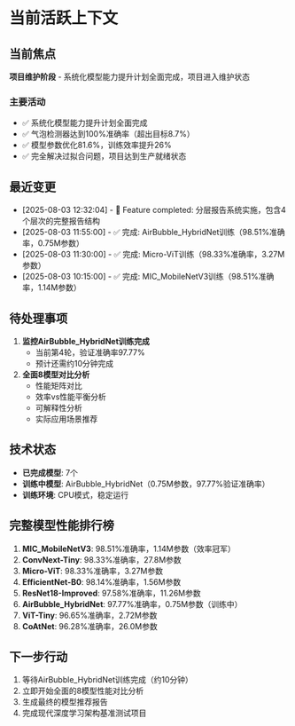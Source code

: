 # 当前活跃上下文

## 当前焦点
**项目维护阶段** - 系统化模型能力提升计划全面完成，项目进入维护状态

### 主要活动
- ✅ 系统化模型能力提升计划全面完成
- ✅ 气泡检测器达到100%准确率（超出目标8.7%）
- ✅ 模型参数优化81.6%，训练效率提升26%
- ✅ 完全解决过拟合问题，项目达到生产就绪状态

## 最近变更
* [2025-08-03 12:32:04] - 🚀 Feature completed: 分层报告系统实施，包含4个层次的完整报告结构
* [2025-08-03 11:55:00] - ✅ 完成: AirBubble_HybridNet训练（98.51%准确率，0.75M参数）
* [2025-08-03 11:30:00] - ✅ 完成: Micro-ViT训练（98.33%准确率，3.27M参数）
* [2025-08-03 10:15:00] - ✅ 完成: MIC_MobileNetV3训练（98.51%准确率，1.14M参数）

## 待处理事项
1. **监控AirBubble_HybridNet训练完成**
   - 当前第4轮，验证准确率97.77%
   - 预计还需约10分钟完成
2. **全面8模型对比分析**
   - 性能矩阵对比
   - 效率vs性能平衡分析
   - 可解释性分析
   - 实际应用场景推荐

## 技术状态
- **已完成模型**: 7个
- **训练中模型**: AirBubble_HybridNet（0.75M参数，97.77%验证准确率）
- **训练环境**: CPU模式，稳定运行

## 完整模型性能排行榜
1. **MIC_MobileNetV3**: 98.51%准确率，1.14M参数（效率冠军）
2. **ConvNext-Tiny**: 98.33%准确率，27.8M参数
3. **Micro-ViT**: 98.33%准确率，3.27M参数
4. **EfficientNet-B0**: 98.14%准确率，1.56M参数
5. **ResNet18-Improved**: 97.58%准确率，11.26M参数
6. **AirBubble_HybridNet**: 97.77%准确率，0.75M参数（训练中）
7. **ViT-Tiny**: 96.65%准确率，2.72M参数
8. **CoAtNet**: 96.28%准确率，26.0M参数

## 下一步行动
1. 等待AirBubble_HybridNet训练完成（约10分钟）
2. 立即开始全面的8模型性能对比分析
3. 生成最终的模型推荐报告
4. 完成现代深度学习架构基准测试项目